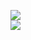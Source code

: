 [![](https://img.shields.io/badge/Made%20With-Github%20Spray-lightgrey.svg?style=for-the-badge&logo=github)](https://github.com/Annihil/github-spray#5755)  
[![](https://i.imgur.com/2DrTn0Z.gif)](https://github.com/Annihil/github-spray)